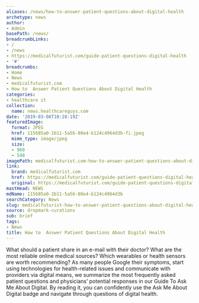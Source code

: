 ```yaml
---
aliases: /news/how-to-answer-patient-questions-about-digital-health
archetype: news
author:
- Admin
basePath: /news/
breadcrumbLinks:
- /
- /news
- https://medicalfuturist.com/guide-patient-questions-digital-health
- '#'
breadcrumbs:
- Home
- News
- medicalfuturist.com
- How to  Answer Patient Questions About Digital Health
categories:
- healthcare it
collection:
  name: news.healthcareguys.com
date: '2019-03-08T10:28:19Z'
featuredImage:
  format: JPEG
  href: 115685a0-1b11-5a56-80e4-b124c4964d3b-fi.jpeg
  mime_type: image/jpeg
  size:
  - 960
  - 540
imagePath: medicalfuturist.com-how-to-answer-patient-questions-about-digital-health
link:
  brand: medicalfuturist.com
  href: https://medicalfuturist.com/guide-patient-questions-digital-health
  original: https://medicalfuturist.com/guide-patient-questions-digital-health
mastHead: NEWS
mdName: 115685a0-1b11-5a56-80e4-b124c4964d3b
searchCategory: News
slug: medicalfuturist-how-to-answer-patient-questions-about-digital-health
source: dropmark-curations
sub: brief
tags:
- News
title: How to  Answer Patient Questions About Digital Health
---
```


What should a patient share in an e-mail with their doctor? What are the most reliable online medical sources? Which wearables or health sensors are worth recommending? As many people Google their symptoms, start using technologies for health-related issues and communicate with providers via digital means, we summarize the most frequently asked patient questions and physicians’ potential responses in our Guide To Ask Me About Digital. By reading it, you can confidently use the Ask Me About Digital badge and navigate through questions of digital health.